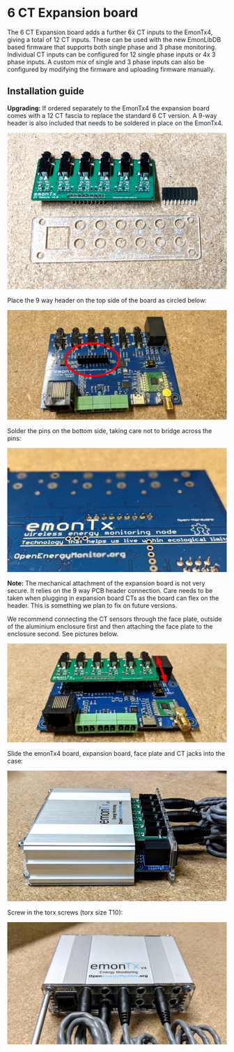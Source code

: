 # 6 CT Expansion board

The 6 CT Expansion board adds a further 6x CT inputs to the EmonTx4, giving a total of 12 CT inputs. These can be used with the new EmonLibDB based firmware that supports both single phase and 3 phase monitoring. Individual CT inputs can be configured for 12 single phase inputs or 4x 3 phase inputs. A custom mix of single and 3 phase inputs can also be configured by modifying the firmware and uploading firmware manually.

## Installation guide

**Upgrading:** If ordered separately to the EmonTx4 the expansion board comes with a 12 CT fascia to replace the standard 6 CT version. A 9-way header is also included that needs to be soldered in place on the EmonTx4.

![](img/6CT/6ct_ext1.jpg)

Place the 9 way header on the top side of the board as circled below:

![](img/6CT/6ct_ext2b.jpg)

Solder the pins on the bottom side, taking care not to bridge across the pins:

![](img/6CT/6ct_ext3.jpg)

**Note:** The mechanical attachment of the expansion board is not very secure. It relies on the 9 way PCB header connection. Care needs to be taken when plugging in expansion board CTs as the board can flex on the header. This is something we plan to fix on future versions.

We recommend connecting the CT sensors through the face plate, outside of the aluminium enclosure first and then attaching the face plate to the enclosure second. See pictures below.

![](img/6CT/6ct_ext4.jpg)

Slide the emonTx4 board, expansion board, face plate and CT jacks into the case:

![](img/6CT/6ct_ext5.jpg)

Screw in the torx screws (torx size T10):

![](img/6CT/6ct_ext6.jpg)

